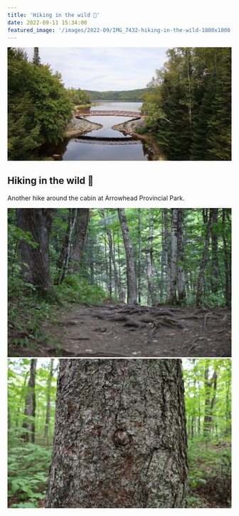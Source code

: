 ```yaml
---
title: 'Hiking in the wild 🌳'
date: 2022-09-11 15:34:00
featured_image: '/images/2022-09/IMG_7432-hiking-in-the-wild-1800x1000.jpg'
---
```


![](/images/2022-09/IMG_7432-hiking-in-the-wild-1800x1000.jpg)

## Hiking in the wild 🌳
Another hike around the cabin at Arrowhead Provincial Park.

<div class="gallery" data-columns="2">
	<img src="/images/2022-09/IMG_7397-1800x1200.jpg">
	<img src="/images/2022-09/IMG_7418-1800x1200.jpg">
</div>